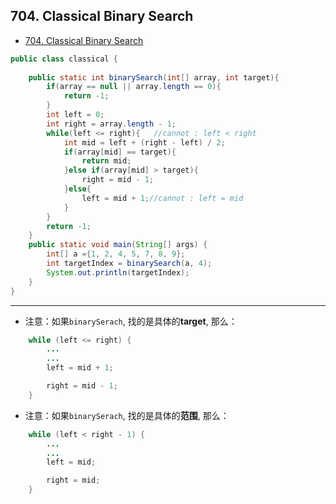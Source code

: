 ## 704. Classical Binary Search

- [704. Classical Binary Search](https://novemberfall.github.io/LeetCode-NoteBook/#/Array/classicalBinarySearch)

```java
public class classical {
    
    public static int binarySearch(int[] array, int target){
        if(array == null || array.length == 0){
            return -1;
        }
        int left = 0;
        int right = array.length - 1;
        while(left <= right){   //cannot : left < right
            int mid = left + (right - left) / 2;
            if(array[mid] == target){
                return mid;
            }else if(array[mid] > target){
                right = mid - 1;
            }else{
                left = mid + 1;//cannot : left = mid
            }
        }
        return -1;
    }
    public static void main(String[] args) {
        int[] a ={1, 2, 4, 5, 7, 8, 9};
        int targetIndex = binarySearch(a, 4);
        System.out.println(targetIndex);
    }
}
```

---

- 注意：如果`binarySerach`, 找的是具体的**target**, 那么：
```java
    while (left <= right) {
        ...
        ...
        left = mid + 1;

        right = mid - 1;
    }
```


- 注意：如果`binarySerach`, 找的是具体的**范围**, 那么：
```java
    while (left < right - 1) {
        ...
        ...
        left = mid;

        right = mid;
    }
```